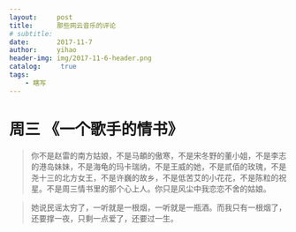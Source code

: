 ```yaml
---
layout:     post
title:      那些网云音乐的评论
# subtitle:   
date:       2017-11-7
author:     yihao
header-img: img/2017-11-6-header.png
catalog: 	 true
tags:
    - 瞎写
---
```


# 周三 《一个歌手的情书》

> 你不是赵雷的南方姑娘，不是马頔的傲寒，不是宋冬野的董小姐，不是李志的港岛妹妹，不是海龟的玛卡瑞纳，不是王威的她，不是贰佰的玫瑰，不是尧十三的北方女王，不是许巍的故乡，不是低苦艾的小花花，不是陈粒的祝星。不是周三情书里的那个心上人。你只是风尘中我恋恋不舍的姑娘。

> 她说民谣太穷了，一听就是一根烟，一听就是一瓶酒。而我只有一根烟了，还要撑一夜，只剩一点爱了，还要过一生。